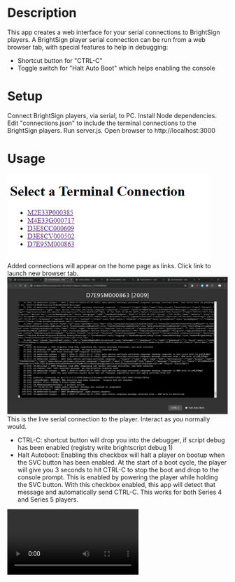 # Description

This app creates a web interface for your serial connections to BrightSign players. A BrightSign player serial connection can be run from a web browser tab, with special features to help in debugging:

- Shortcut button for "CTRL-C"
- Toggle switch for "Halt Auto Boot" which helps enabling the console

# Setup

Connect BrightSign players, via serial, to PC.
Install Node dependencies.
Edit "connections.json" to include the terminal connections to the BrightSign players.
Run server.js. Open browser to http://localhost:3000

# Usage

![alt text](image.png)
Added connections will appear on the home page as links. Click link to launch new browser tab.
![alt text](image-1.png)
This is the live serial connection to the player. Interact as you normally would.

- CTRL-C: shortcut button will drop you into the debugger, if script debug has been enabled (registry write brightscript debug 1)
- Halt Autoboot: Enabling this checkbox will halt a player on bootup when the SVC button has been enabled. At the start of a boot cycle, the player will give you 3 seconds to hit CTRL-C to stop the boot and drop to the console prompt. This is enabled by powering the player while holding the SVC button. With this checkbox enabled, this app will detect that message and automatically send CTRL-C. This works for both Series 4 and Series 5 players.

<video controls src="2024-07-22 12-52-06.mp4" title="Title"></video>
